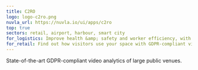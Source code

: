 ```yaml
---
title: C2RO
logo: logo-c2ro.png
nuvla_url: https://nuvla.io/ui/apps/c2ro
top: true
sectors: retail, airport, harbour, smart city
for_logistics: Improve health &amp; safety and worker efficiency, with GDPR-compliant video processing, which maintains privacy &amp; anonymity.
for_retail: Find out how visitors use your space with GDPR-compliant video processing, which maintains privacy &amp; anonymity.
---
```


State-of-the-art GDPR-compliant video analytics of large public venues.
